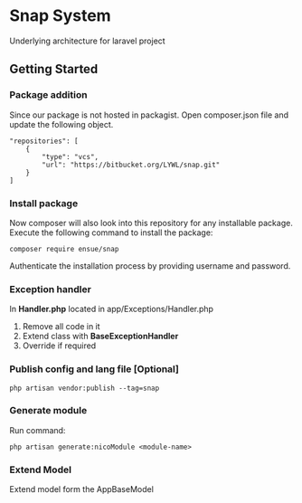 # Snap System
Underlying architecture for laravel project

## Getting Started
### Package addition
Since our package is not hosted in packagist. Open composer.json file and update the following object.
```
"repositories": [
    {
        "type": "vcs",
        "url": "https://bitbucket.org/LYWL/snap.git"
    }
]
```

### Install package
Now composer will also look into this repository for any installable package. Execute the following command to install the package:
```
composer require ensue/snap
```
Authenticate the installation process by providing username and password.

### Exception handler
In **Handler.php** located in app/Exceptions/Handler.php 
1. Remove all code in it
2. Extend class with **BaseExceptionHandler**
3. Override if required

### Publish config and lang file [Optional]
```
php artisan vendor:publish --tag=snap
```

### Generate module
Run command:
```
php artisan generate:nicoModule <module-name>
```

### Extend Model
Extend model form the AppBaseModel
